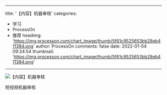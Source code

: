 
---
title: '【内容】机器审核'
categories: 
 - 学习
 - ProcessOn
 - 推荐
headimg: 'https://img.processon.com/chart_image/thumb/5f61c9525653bb28eb411384.png'
author: ProcessOn
comments: false
date: 2022-01-04 09:24:54
thumbnail: 'https://img.processon.com/chart_image/thumb/5f61c9525653bb28eb411384.png'
---

<div>   
<img class="thumb" alt="【内容】机器审核" src="https://img.processon.com/chart_image/thumb/5f61c9525653bb28eb411384.png" referrerpolicy="no-referrer">
<p>短视频机器审核</p>  
</div>
            